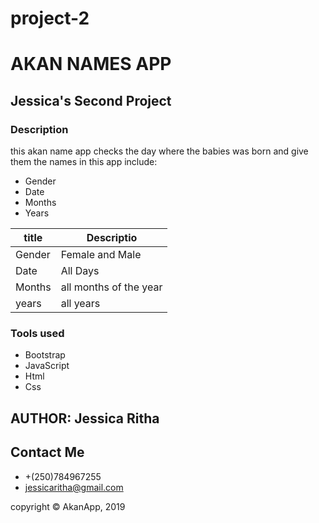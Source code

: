 # project-2
# AKAN NAMES APP
## Jessica's Second Project
### Description
this akan name app checks the day where the babies was born and give them the names
in this app include:
- Gender
- Date
- Months
- Years

|title         |Descriptio            |
|--------------|----------------------|
|Gender        |Female and Male       |
|Date          |All Days              |
|Months        |all months of the year|
|years         | all years            |

### Tools used 
- Bootstrap
- JavaScript
- Html
- Css

## AUTHOR: Jessica Ritha
## Contact Me 
- +(250)784967255
- jessicaritha@gmail.com

copyright &copy; AkanApp,  2019

